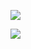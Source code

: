 ![](https://cdn.zaqbest.com/2022/03/07/f7e0dc3b916ac51a46b0a2829acf37f9.png)

![](https://cdn.zaqbest.com/2022/03/07/0ffe9c65def4697ba688ac1596635c34.png)